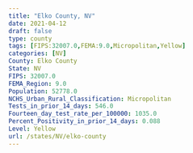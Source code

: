 ```yaml
---
title: "Elko County, NV"
date: 2021-04-12
draft: false
type: county
tags: [FIPS:32007.0,FEMA:9.0,Micropolitan,Yellow]
categories: [NV]
County: Elko County
State: NV
FIPS: 32007.0
FEMA_Region: 9.0
Population: 52778.0
NCHS_Urban_Rural_Classification: Micropolitan
Tests_in_prior_14_days: 546.0
Fourteen_day_test_rate_per_100000: 1035.0
Percent_Positivity_in_prior_14_days: 0.088
Level: Yellow
url: /states/NV/elko-county
---
```



